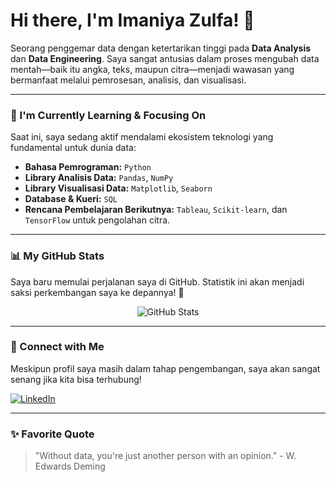# Hi there, I'm Imaniya Zulfa! 👋

<p>
  Seorang penggemar data dengan ketertarikan tinggi pada <b>Data Analysis</b> dan <b>Data Engineering</b>. Saya sangat antusias dalam proses mengubah data mentah—baik itu angka, teks, maupun citra—menjadi wawasan yang bermanfaat melalui pemrosesan, analisis, dan visualisasi.
</p>

---

### 🌱 I'm Currently Learning & Focusing On

Saat ini, saya sedang aktif mendalami ekosistem teknologi yang fundamental untuk dunia data:

* **Bahasa Pemrograman:** `Python`
* **Library Analisis Data:** `Pandas`, `NumPy`
* **Library Visualisasi Data:** `Matplotlib`, `Seaborn`
* **Database & Kueri:** `SQL`
* **Rencana Pembelajaran Berikutnya:** `Tableau`, `Scikit-learn`, dan `TensorFlow` untuk pengolahan citra.

---

### 📊 My GitHub Stats

Saya baru memulai perjalanan saya di GitHub. Statistik ini akan menjadi saksi perkembangan saya ke depannya! 🚀

<p align="center">
  <img src="https://github-readme-stats.vercel.app/api?username=imaniya01&show_icons=true&theme=tokyonight" alt="GitHub Stats">
</p>

---

### 🔗 Connect with Me

<p>
  Meskipun profil saya masih dalam tahap pengembangan, saya akan sangat senang jika kita bisa terhubung!
</p>

[![LinkedIn](https://img.shields.io/badge/LinkedIn-0A66C2?style=for-the-badge&logo=linkedin&logoColor=white)](www.linkedin.com/in/imaniya-zulfa-mumtaza-359953333)

---

### ✨ Favorite Quote

> "Without data, you're just another person with an opinion." - W. Edwards Deming
